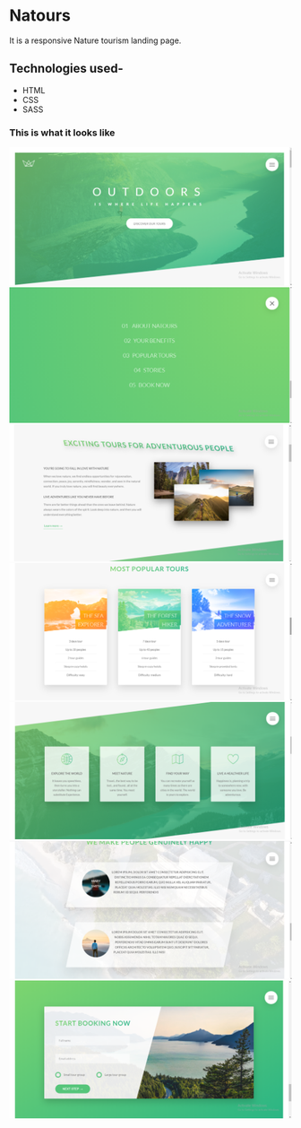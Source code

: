 # Natours
It is a responsive Nature tourism landing page.

## Technologies used-
- HTML
- CSS
- SASS

### This is what it looks like
![Landing page](https://github.com/nageshmv06/Natours/blob/master/Outcome%20Pics/img-1.png?raw=true)
![Landing page2](https://github.com/nageshmv06/Natours/blob/master/Outcome%20Pics/img-2.png?raw=true)
![Landing page3](https://github.com/nageshmv06/Natours/blob/master/Outcome%20Pics/img-3.png?raw=true)
![Landing page4](https://github.com/nageshmv06/Natours/blob/master/Outcome%20Pics/img-4.png?raw=true)
![Landing page5](https://github.com/nageshmv06/Natours/blob/master/Outcome%20Pics/img-5.png?raw=true)
![Landing page6](https://github.com/nageshmv06/Natours/blob/master/Outcome%20Pics/img-6.png?raw=true)
![Landing page7](https://github.com/nageshmv06/Natours/blob/master/Outcome%20Pics/img-7.png?raw=true)

